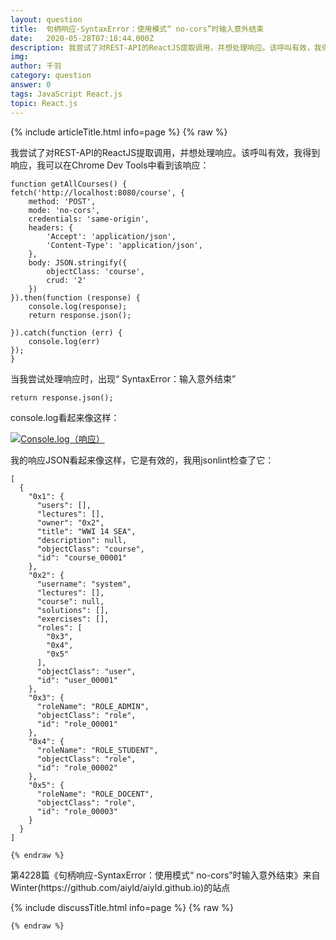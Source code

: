 ```yaml
---
layout: question
title:  句柄响应-SyntaxError：使用模式“ no-cors”时输入意外结束
date:   2020-05-28T07:18:44.000Z
description: 我尝试了对REST-API的ReactJS提取调用，并想处理响应。该呼叫有效，我得到响应，我可以在Chrome Dev Tools中看到该响应：fun...
img: 
author: 千羽
category: question
answer: 0
tags: JavaScript React.js
topic: React.js
---
```

<div class="article-root">
  <div class="article">
    {% include articleTitle.html info=page %}
    {% raw %}
    <div class="article-content"><p><font style="vertical-align: inherit;"><font style="vertical-align: inherit;">我尝试了对REST-API的ReactJS提取调用，并想处理响应。</font><font style="vertical-align: inherit;">该呼叫有效，我得到响应，我可以在Chrome Dev Tools中看到该响应：</font></font></p>

<pre class="lang-js prettyprint prettyprinted" style=""><code><span class="kwd">function</span><span class="pln"> getAllCourses</span><span class="pun">()</span><span class="pln"> </span><span class="pun">{</span><span class="pln">
fetch</span><span class="pun">(</span><span class="str">'http://localhost:8080/course'</span><span class="pun">,</span><span class="pln"> </span><span class="pun">{</span><span class="pln">
    method</span><span class="pun">:</span><span class="pln"> </span><span class="str">'POST'</span><span class="pun">,</span><span class="pln">
    mode</span><span class="pun">:</span><span class="pln"> </span><span class="str">'no-cors'</span><span class="pun">,</span><span class="pln">
    credentials</span><span class="pun">:</span><span class="pln"> </span><span class="str">'same-origin'</span><span class="pun">,</span><span class="pln">
    headers</span><span class="pun">:</span><span class="pln"> </span><span class="pun">{</span><span class="pln">
        </span><span class="str">'Accept'</span><span class="pun">:</span><span class="pln"> </span><span class="str">'application/json'</span><span class="pun">,</span><span class="pln">
        </span><span class="str">'Content-Type'</span><span class="pun">:</span><span class="pln"> </span><span class="str">'application/json'</span><span class="pun">,</span><span class="pln">
    </span><span class="pun">},</span><span class="pln">
    body</span><span class="pun">:</span><span class="pln"> JSON</span><span class="pun">.</span><span class="pln">stringify</span><span class="pun">({</span><span class="pln">
        objectClass</span><span class="pun">:</span><span class="pln"> </span><span class="str">'course'</span><span class="pun">,</span><span class="pln">
        crud</span><span class="pun">:</span><span class="pln"> </span><span class="str">'2'</span><span class="pln">
    </span><span class="pun">})</span><span class="pln">
</span><span class="pun">}).</span><span class="pln">then</span><span class="pun">(</span><span class="kwd">function</span><span class="pln"> </span><span class="pun">(</span><span class="pln">response</span><span class="pun">)</span><span class="pln"> </span><span class="pun">{</span><span class="pln">
    console</span><span class="pun">.</span><span class="pln">log</span><span class="pun">(</span><span class="pln">response</span><span class="pun">);</span><span class="pln">
    </span><span class="kwd">return</span><span class="pln"> response</span><span class="pun">.</span><span class="pln">json</span><span class="pun">();</span><span class="pln">

</span><span class="pun">}).</span><span class="kwd">catch</span><span class="pun">(</span><span class="kwd">function</span><span class="pln"> </span><span class="pun">(</span><span class="pln">err</span><span class="pun">)</span><span class="pln"> </span><span class="pun">{</span><span class="pln">
    console</span><span class="pun">.</span><span class="pln">log</span><span class="pun">(</span><span class="pln">err</span><span class="pun">)</span><span class="pln">
</span><span class="pun">});</span><span class="pln">
</span><span class="pun">}</span></code></pre>

<p><font style="vertical-align: inherit;"><font style="vertical-align: inherit;">当我尝试处理响应时，出现“ SyntaxError：输入意外结束”</font></font></p>

<pre class="lang-js prettyprint prettyprinted" style=""><code><span class="kwd">return</span><span class="pln"> response</span><span class="pun">.</span><span class="pln">json</span><span class="pun">();</span></code></pre>

<p><font style="vertical-align: inherit;"><font style="vertical-align: inherit;">console.log看起来像这样：</font></font></p>

<p><a href="https://www.samyoc.com//uploads/users/26859/images/thumbnails/1590650196668.png" data-src="https://www.samyoc.com//uploads/users/26859/images/1590650196668.png" rel="noreferrer"><img src="https://i.stack.imgur.com/tr01h.png" alt="Console.log（响应）"></a></p>

<p><font style="vertical-align: inherit;"><font style="vertical-align: inherit;">我的响应JSON看起来像这样，它是有效的，我用jsonlint检查了它：</font></font></p>

<pre class="lang-js prettyprint prettyprinted" style=""><code><span class="pun">[</span><span class="pln">
  </span><span class="pun">{</span><span class="pln">
    </span><span class="str">"0x1"</span><span class="pun">:</span><span class="pln"> </span><span class="pun">{</span><span class="pln">
      </span><span class="str">"users"</span><span class="pun">:</span><span class="pln"> </span><span class="pun">[],</span><span class="pln">
      </span><span class="str">"lectures"</span><span class="pun">:</span><span class="pln"> </span><span class="pun">[],</span><span class="pln">
      </span><span class="str">"owner"</span><span class="pun">:</span><span class="pln"> </span><span class="str">"0x2"</span><span class="pun">,</span><span class="pln">
      </span><span class="str">"title"</span><span class="pun">:</span><span class="pln"> </span><span class="str">"WWI 14 SEA"</span><span class="pun">,</span><span class="pln">
      </span><span class="str">"description"</span><span class="pun">:</span><span class="pln"> </span><span class="kwd">null</span><span class="pun">,</span><span class="pln">
      </span><span class="str">"objectClass"</span><span class="pun">:</span><span class="pln"> </span><span class="str">"course"</span><span class="pun">,</span><span class="pln">
      </span><span class="str">"id"</span><span class="pun">:</span><span class="pln"> </span><span class="str">"course_00001"</span><span class="pln">
    </span><span class="pun">},</span><span class="pln">
    </span><span class="str">"0x2"</span><span class="pun">:</span><span class="pln"> </span><span class="pun">{</span><span class="pln">
      </span><span class="str">"username"</span><span class="pun">:</span><span class="pln"> </span><span class="str">"system"</span><span class="pun">,</span><span class="pln">
      </span><span class="str">"lectures"</span><span class="pun">:</span><span class="pln"> </span><span class="pun">[],</span><span class="pln">
      </span><span class="str">"course"</span><span class="pun">:</span><span class="pln"> </span><span class="kwd">null</span><span class="pun">,</span><span class="pln">
      </span><span class="str">"solutions"</span><span class="pun">:</span><span class="pln"> </span><span class="pun">[],</span><span class="pln">
      </span><span class="str">"exercises"</span><span class="pun">:</span><span class="pln"> </span><span class="pun">[],</span><span class="pln">
      </span><span class="str">"roles"</span><span class="pun">:</span><span class="pln"> </span><span class="pun">[</span><span class="pln">
        </span><span class="str">"0x3"</span><span class="pun">,</span><span class="pln">
        </span><span class="str">"0x4"</span><span class="pun">,</span><span class="pln">
        </span><span class="str">"0x5"</span><span class="pln">
      </span><span class="pun">],</span><span class="pln">
      </span><span class="str">"objectClass"</span><span class="pun">:</span><span class="pln"> </span><span class="str">"user"</span><span class="pun">,</span><span class="pln">
      </span><span class="str">"id"</span><span class="pun">:</span><span class="pln"> </span><span class="str">"user_00001"</span><span class="pln">
    </span><span class="pun">},</span><span class="pln">
    </span><span class="str">"0x3"</span><span class="pun">:</span><span class="pln"> </span><span class="pun">{</span><span class="pln">
      </span><span class="str">"roleName"</span><span class="pun">:</span><span class="pln"> </span><span class="str">"ROLE_ADMIN"</span><span class="pun">,</span><span class="pln">
      </span><span class="str">"objectClass"</span><span class="pun">:</span><span class="pln"> </span><span class="str">"role"</span><span class="pun">,</span><span class="pln">
      </span><span class="str">"id"</span><span class="pun">:</span><span class="pln"> </span><span class="str">"role_00001"</span><span class="pln">
    </span><span class="pun">},</span><span class="pln">
    </span><span class="str">"0x4"</span><span class="pun">:</span><span class="pln"> </span><span class="pun">{</span><span class="pln">
      </span><span class="str">"roleName"</span><span class="pun">:</span><span class="pln"> </span><span class="str">"ROLE_STUDENT"</span><span class="pun">,</span><span class="pln">
      </span><span class="str">"objectClass"</span><span class="pun">:</span><span class="pln"> </span><span class="str">"role"</span><span class="pun">,</span><span class="pln">
      </span><span class="str">"id"</span><span class="pun">:</span><span class="pln"> </span><span class="str">"role_00002"</span><span class="pln">
    </span><span class="pun">},</span><span class="pln">
    </span><span class="str">"0x5"</span><span class="pun">:</span><span class="pln"> </span><span class="pun">{</span><span class="pln">
      </span><span class="str">"roleName"</span><span class="pun">:</span><span class="pln"> </span><span class="str">"ROLE_DOCENT"</span><span class="pun">,</span><span class="pln">
      </span><span class="str">"objectClass"</span><span class="pun">:</span><span class="pln"> </span><span class="str">"role"</span><span class="pun">,</span><span class="pln">
      </span><span class="str">"id"</span><span class="pun">:</span><span class="pln"> </span><span class="str">"role_00003"</span><span class="pln">
    </span><span class="pun">}</span><span class="pln">
  </span><span class="pun">}</span><span class="pln">
</span><span class="pun">]</span></code></pre></div>
    {% endraw %}
  </div>
  <p class="winter_mark">第4228篇《句柄响应-SyntaxError：使用模式“ no-cors”时输入意外结束》来自Winter(https://github.com/aiyld/aiyld.github.io)的站点</p>
  <div class="discuss-wrapper">
    {% include discussTitle.html info=page %}
    {% raw %}
    
    {% endraw %}
  </div>
<div>
